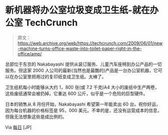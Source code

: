 # 新机器将办公室垃圾变成卫生纸-就在办公室 TechCrunch

> 原文：<https://web.archive.org/web/https://techcrunch.com/2009/06/01/new-machine-turns-office-waste-into-toilet-paper-right-in-the-office/amp/>

 <amp-img class="aligncenter size-full wp-image-92582 amp-wp-enforced-sizes i-amphtml-layout-intrinsic i-amphtml-layout-size-defined" title="nakabayashi_toilet" src="https://web.archive.org/web/20230125092250im_/https://techcrunch.com/wp-content/uploads/2009/06/nakabayashi_toilet.jpg" alt="nakabayashi_toilet" layout="intrinsic" i-amphtml-layout="intrinsic"><i-amphtml-sizer class="i-amphtml-sizer"></i-amphtml-sizer></amp-img> 

总部位于东京的 Nakabayashi 提供从装订服务、儿童汽车座椅到办公产品的一切服务。但这家 2000 人公司的最新(当然也是最酷的)产品是一台办公室机器，它可以在办公室里把用过的复印纸变成卫生纸。太棒了。

卫生纸机每小时能够从大约 1，800 张(或 7.2 千克)A4 大小的废纸中生产两卷，这些废纸通常会被扔掉。它重达 600 公斤，似乎是一个危险的巨型硬件。

日本的销售从 8 月份开始，Nakabayashi 希望第一年能卖出 60 台。祝你好运，因为每台机器的价格标签是 95，000 美元。不幸的是，还没有运营成本的信息，但我无法想象这些是成比例的。

Via [每日](https://web.archive.org/web/20230125092250/http://mainichi.jp/life/money/kabu/nsj/news/20090528159737.html) [JP]

<amp-analytics data-credentials="include" class="i-amphtml-layout-fixed i-amphtml-layout-size-defined" i-amphtml-layout="fixed"></amp-analytics>